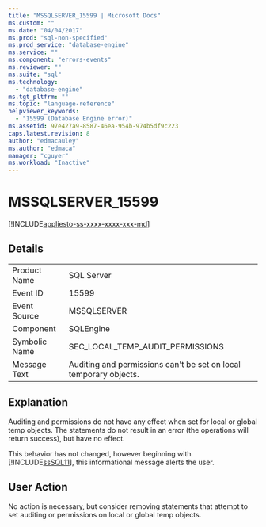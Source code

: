 ```yaml
---
title: "MSSQLSERVER_15599 | Microsoft Docs"
ms.custom: ""
ms.date: "04/04/2017"
ms.prod: "sql-non-specified"
ms.prod_service: "database-engine"
ms.service: ""
ms.component: "errors-events"
ms.reviewer: ""
ms.suite: "sql"
ms.technology: 
  - "database-engine"
ms.tgt_pltfrm: ""
ms.topic: "language-reference"
helpviewer_keywords: 
  - "15599 (Database Engine error)"
ms.assetid: 97e427a9-8587-46ea-954b-974b5df9c223
caps.latest.revision: 8
author: "edmacauley"
ms.author: "edmaca"
manager: "cguyer"
ms.workload: "Inactive"
---
```

# MSSQLSERVER_15599
[!INCLUDE[appliesto-ss-xxxx-xxxx-xxx-md](../../includes/appliesto-ss-xxxx-xxxx-xxx-md.md)]
  
## Details  
  
|||  
|-|-|  
|Product Name|SQL Server|  
|Event ID|15599|  
|Event Source|MSSQLSERVER|  
|Component|SQLEngine|  
|Symbolic Name|SEC_LOCAL_TEMP_AUDIT_PERMISSIONS|  
|Message Text|Auditing and permissions can't be set on local temporary objects.|  
  
## Explanation  
Auditing and permissions do not have any effect when set for local or global temp objects. The statements do not result in an error (the operations will return success), but have no effect.  
  
This behavior has not changed, however beginning with [!INCLUDE[ssSQL11](../../includes/sssql11-md.md)], this informational message alerts the user.  
  
## User Action  
No action is necessary, but consider removing statements that attempt to set auditing or permissions on local or global temp objects.  
  
